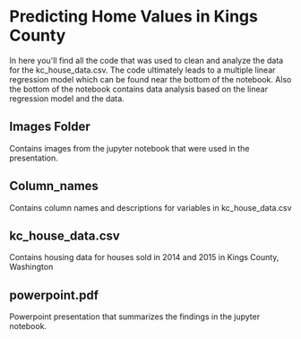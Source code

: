 # Predicting Home Values in Kings County

In here you'll find all the code that was used to clean and analyze the data for the kc_house_data.csv. The code ultimately leads to a multiple linear regression model which can be found near the bottom of the notebook. Also the bottom of the notebook contains data analysis based on the linear regression model and the data.

## Images Folder

Contains images from the jupyter notebook that were used in the presentation.

## Column_names

Contains column names and descriptions for variables in kc_house_data.csv

## kc_house_data.csv

Contains housing data for houses sold in 2014 and 2015 in Kings County, Washington

## powerpoint.pdf

Powerpoint presentation that summarizes the findings in the jupyter notebook.
